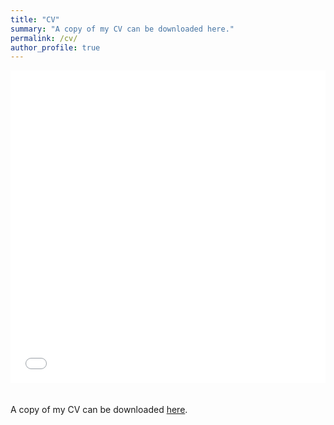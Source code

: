 ```yaml
---
title: "CV"
summary: "A copy of my CV can be downloaded here."
permalink: /cv/
author_profile: true
---
```


<iframe src="/files/pdf/amastrosavvas_cv.pdf" style="width: 100%; height: 500px; border: none; margin: 0; padding-bottom: 20px;"></iframe>


A copy of my CV can be downloaded [here](/files/pdf/amastrosavvas_cv.pdf).